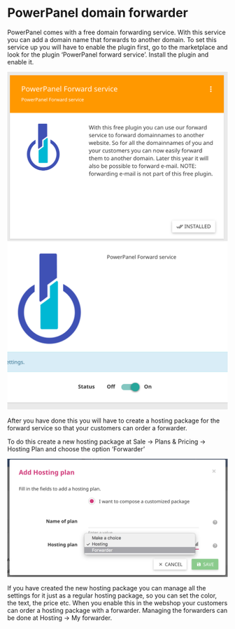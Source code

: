 ﻿# PowerPanel domain forwarder

PowerPanel comes with a free domain forwarding service. With this service you can add a domain name that forwards to another domain.
To set this service up you will have to enable the plugin first, go to the marketplace and look for the plugin ‘PowerPanel forward service’. Install the plugin and enable it.

![PowerPanel domain forward 1](/images/powerpanel_domain_forward_1.png) ![PowerPanel domain forward 2](/images/powerpanel_domain_forward_2.png)

After you have done this you will have to create a hosting package for the forward service so that your customers can order a forwarder.

To do this create a new hosting package at Sale -> Plans & Pricing -> Hosting Plan and choose the option ‘Forwarder’

![Add hosting plan](/images/add_hosting_plan.png)

If you have created the new hosting package you can manage all the settings for it just as a regular hosting package, so you can set the color, the text, the price etc. When you enable this in the webshop your customers can order a hosting package with a forwarder.
Managing the forwarders can be done at Hosting -> My forwarder.
